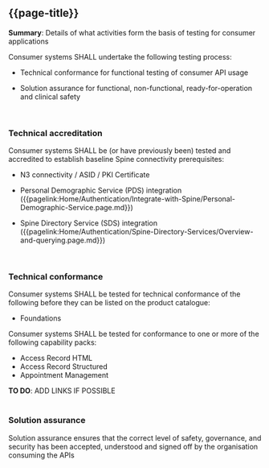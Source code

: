 ## {{page-title}}

<div class="nhsd-a-box nhsd-a-box--bg-light-blue nhsd-!t-margin-bottom-6 nhsd-t-body">
<b>Summary</b>: Details of what activities form the basis of testing for consumer applications
</div>

Consumer systems SHALL undertake the following testing process:

- Technical conformance for functional testing of consumer API usage

- Solution assurance for functional, non-functional, ready-for-operation and clinical safety

</br>

### Technical accreditation

Consumer systems SHALL be (or have previously been) tested and accredited to establish baseline Spine connectivity prerequisites:

- N3 connectivity / ASID / PKI Certificate

- Personal Demographic Service (PDS) integration ({{pagelink:Home/Authentication/Integrate-with-Spine/Personal-Demographic-Service.page.md}})

- Spine Directory Service (SDS) integration ({{pagelink:Home/Authentication/Spine-Directory-Services/Overview-and-querying.page.md}})

</br>

### Technical conformance
Consumer systems SHALL be tested for technical conformance of the following before they can be listed on the product catalogue:

- Foundations

Consumer systems SHALL be tested for conformance to one or more of the following capability packs:

- Access Record HTML
- Access Record Structured
- Appointment Management

<div class="nhsd-a-box nhsd-a-box--bg-red nhsd-!t-margin-bottom-6 nhsd-t-body">
<b>TO DO</b>: ADD LINKS IF POSSIBLE
</div>

</br>

### Solution assurance

Solution assurance ensures that the correct level of safety, governance, and security has been accepted, understood and signed off by the organisation consuming the APIs